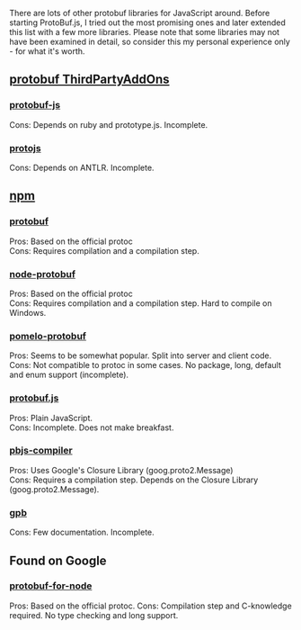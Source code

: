 There are lots of other protobuf libraries for JavaScript around. Before starting ProtoBuf.js, I tried out the most promising ones and later extended this list with a few more libraries. Please note that some libraries may not have been examined in detail, so consider this my personal experience only - for what it's worth.

[protobuf ThirdPartyAddOns](http://code.google.com/p/protobuf/wiki/ThirdPartyAddOns)
---

### [protobuf-js](http://code.google.com/p/protobuf-js/)
Cons: Depends on ruby and prototype.js. Incomplete. 

### [protojs](https://github.com/sirikata/protojs)
Cons: Depends on ANTLR. Incomplete. 

[npm](https://npmjs.org/search?q=protobuf)
---

### [protobuf](https://github.com/chrisdew/protobuf)
Pros: Based on the official protoc  
Cons: Requires compilation and a compilation step.  

### [node-protobuf](https://npmjs.org/package/node-protobuf)
Pros: Based on the official protoc  
Cons: Requires compilation and a compilation step. Hard to compile on Windows.  

### [pomelo-protobuf](https://npmjs.org/package/pomelo-protobuf)
Pros: Seems to be somewhat popular. Split into server and client code.  
Cons: Not compatible to protoc in some cases. No package, long, default and enum support (incomplete).

### [protobuf.js](https://github.com/nlf/protobuf.js)
Pros: Plain JavaScript.  
Cons: Incomplete. Does not make breakfast.  

### [pbjs-compiler](https://npmjs.org/package/pbjs-compiler)
Pros: Uses Google's Closure Library (goog.proto2.Message)  
Cons: Requires a compilation step. Depends on the Closure Library (goog.proto2.Message).  

### [gpb](https://github.com/Sannis/node-gpb)
Cons: Few documentation. Incomplete.  

Found on Google
---------------
### [protobuf-for-node](http://code.google.com/p/protobuf-for-node/)
Pros: Based on the official protoc.
Cons: Compilation step and C-knowledge required. No type checking and long support.